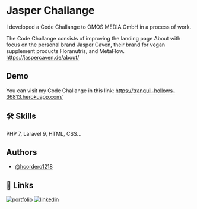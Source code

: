 
# Jasper Challange

I developed a Code Challange to OMOS MEDIA GmbH in a process of work.

The Code Challange consists of improving the landing page About with focus on the personal brand Jasper Caven, their brand for vegan supplement products Floranutris, and MetaFlow.
https://jaspercaven.de/about/


## Demo

You can visit my Code Challange in this link:
https://tranquil-hollows-36813.herokuapp.com/


## 🛠 Skills
PHP 7, Laravel 9, HTML, CSS...


## Authors

- [@hcordero1218](https://github.com/hcordero1218/)


## 🔗 Links
[![portfolio](https://img.shields.io/badge/my_portfolio-000?style=for-the-badge&logo=ko-fi&logoColor=white)](https://github.com/hcordero1218/)
[![linkedin](https://img.shields.io/badge/linkedin-0A66C2?style=for-the-badge&logo=linkedin&logoColor=white)](https://www.linkedin.com/in/hcordero1218/)
